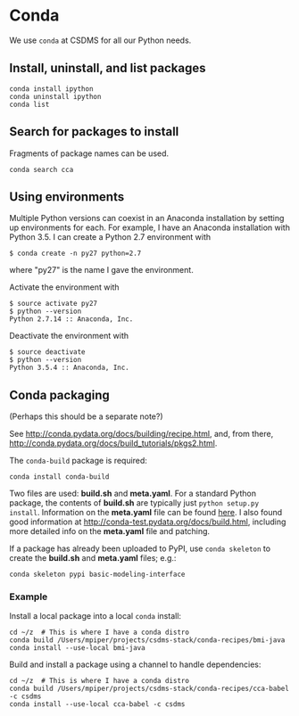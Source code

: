 # Conda

We use `conda` at CSDMS for all our Python needs.

## Install, uninstall, and list packages

    conda install ipython
    conda uninstall ipython
    conda list

## Search for packages to install

Fragments of package names can be used.

    conda search cca

## Using environments

Multiple Python versions can coexist in an Anaconda installation
by setting up environments for each.
For example,
I have an Anaconda installation with Python 3.5.
I can create a Python 2.7 environment with

    $ conda create -n py27 python=2.7

where "py27" is the name I gave the environment.

Activate the environment with

    $ source activate py27
	$ python --version
	Python 2.7.14 :: Anaconda, Inc.

Deactivate the environment with

    $ source deactivate
	$ python --version
	Python 3.5.4 :: Anaconda, Inc.


## Conda packaging

(Perhaps this should be a separate note?)

See http://conda.pydata.org/docs/building/recipe.html,
and, from there,
http://conda.pydata.org/docs/build_tutorials/pkgs2.html.

The `conda-build` package is required:

    conda install conda-build

Two files are used: **build.sh** and **meta.yaml**.
For a standard Python package,
the contents of **build.sh** are typically just
`python setup.py install`.
Information on the **meta.yaml** file
can be found [here](http://conda.pydata.org/docs/building/meta-yaml.html).
I also found good information at
http://conda-test.pydata.org/docs/build.html,
including more detailed info on the **meta.yaml** file
and patching.

If a package has already been uploaded to PyPI,
use `conda skeleton` to create the **build.sh** and **meta.yaml** files;
e.g.:

    conda skeleton pypi basic-modeling-interface


### Example

Install a local package into a local `conda` install:

    cd ~/z  # This is where I have a conda distro
    conda build /Users/mpiper/projects/csdms-stack/conda-recipes/bmi-java
	conda install --use-local bmi-java

Build and install a package using a channel to handle dependencies:

    cd ~/z  # This is where I have a conda distro
    conda build /Users/mpiper/projects/csdms-stack/conda-recipes/cca-babel -c csdms
	conda install --use-local cca-babel -c csdms

